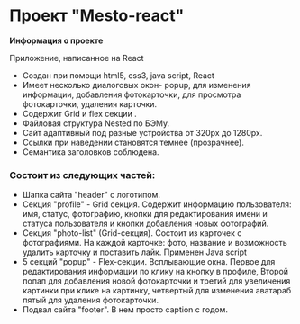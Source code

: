 # Проект "Mesto-react"

**Информация о проекте**

Приложение, написанное на React

- Создан при помощи html5, css3, java script, React
- Имеет несколько диалоговых окон- popup, для изменения информации, добавления фотокарточки, для просмотра фотокарточки, удаления карточки.
- Содержит Grid и flex секции .
- Файловая структура Nested по БЭМу.
- Сайт адаптивный под разные устройства от 320px до 1280px.
- Ссылки при наведении становятся темнее (прозрачнее).
- Семантика заголовков соблюдена.

### Состоит из следующих частей:

- Шапка сайта "header" с логотипом.
- Секция "profile" - Grid секция. Содержит информацию пользователя: имя, статус, фотографию, кнопки для редактирования имени и статуса пользователя и кнопки добавления новых фотографий.
- Секция "photo-list" (Grid-секция). Состоит из карточек с фотографиями. На каждой карточке: фото, название и возможность удалить карточку и поставить лайк. Применен Java script
- 5 секций "popup" - Flex-секции. Всплывающие окна. Первое для редактирования информации по клику на кнопку в профиле, Второй попап для добавления новой фотокарточки и третий для увеличения картинки при клике на картинку, четвертый для изменения аватараб пятый для удаления фотокарточки.
- Подвал сайта "footer". В нем просто caption с годом.

